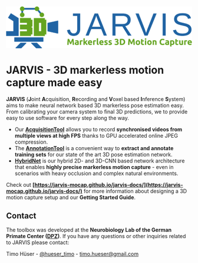 ![](Banner.png)

# JARVIS - 3D markerless motion capture made easy
**JARVIS** (**J**oint **A**cquisition, **R**ecording and **V**oxel based **I**nference **S**ystem) aims to make neural network based 3D markerless pose estimation easy. From calibrating your 
camera system to final 3D predictions, we to provide easy to use software for every step along the way. 
 - Our **[AcquisitionTool](https://github.com/JARVIS-MoCap/JARVIS-AcquisitionTool)** allows you to record **synchronised videos from multiple views at high FPS** thanks to GPU accelerated online JPEG compression. 
 - The **[AnnotationTool](https://github.com/JARVIS-MoCap/JARVIS-AnnotationTool)** is a convenient way to **extract and annotate training sets** for our state of the art 3D pose estimation network. 
 - **[HybridNet](https://github.com/JARVIS-MoCap/JARVIS-HybridNet)** is our hybrid 2D- and 3D-CNN based network architecture that enables **highly precise markerless motion capture** - even in scenarios with heavy occlusion and complex natural environments.

Check out **[https://jarvis-mocap.github.io/jarvis-docs/](https://jarvis-mocap.github.io/jarvis-docs/)** for more information about designing a 3D motion capture setup and our **Getting Started Guide**.

## Contact
The toolbox was developed at the **Neurobiology Lab of the German Primate Center ([DPZ](https://www.dpz.eu/de/startseite.html))**.
If you have any questions or other inquiries related to JARVIS please contact:

Timo Hüser - [@hueser_timo](https://mobile.twitter.com/hueser_timo) - timo.hueser@gmail.com
